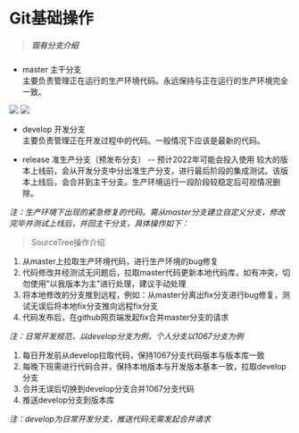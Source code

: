 
# Git基础操作

> ##### 现有分支介绍
- master 主干分支  
主要负责管理正在运行的生产环境代码。永远保持与正在运行的生产环境完全一致。

![](https://cdn.jsdelivr.net/gh/itwanger/toBeBetterJavaer/images/overview/one-01.png)
![](https://cdn.jsdelivr.net/gh/qjw1067/docsify/images/git/gitall.jpg)
<!-- 文档 -->
<!-- https://www.jianshu.com/p/4883e95aa903 -->
<!-- 我的地址 -->
<!-- https://qjw1067.github.io/docsify/ -->

- develop 开发分支  
主要负责管理正在开发过程中的代码。一般情况下应该是最新的代码。

- release 准生产分支（预发布分支） -- 预计2022年可能会投入使用 
较大的版本上线前，会从开发分支中分出准生产分支，进行最后阶段的集成测试。该版本上线后，会合并到主干分支。生产环境运行一段阶段较稳定后可视情况删除。

*注：生产环境下出现的紧急修复的代码。需从master分支建立自定义分支，修改完毕并测试上线后，并回主干分支，具体操作如下：*

> SourceTree操作介绍  
1. 从master上拉取生产环境代码，进行生产环境的bug修复
2. 代码修改并经测试无问题后，拉取master代码更新本地代码库，如有冲突，切勿使用"以我版本为主"进行处理，建议手动处理
3. 将本地修改的分支推到远程，例如：从master分离出fix分支进行bug修复，测试无误后将本地fix分支推向远程fix分支
4. 代码发布后，在github网页端发起fix合并master分支的请求


*注：日常开发规范，以develop分支为例，个人分支以1067分支为例*
1. 每日开发前从develop拉取代码，保持1067分支代码版本与版本库一致
2. 每晚下班需进行代码合并，保持本地版本与开发版本基本一致，拉取develop分支
3. 合并无误后切换到develop分支合并1067分支代码
4. 推送develop分支到版本库

*注：develop为日常开发分支，推送代码无需发起合并请求*


